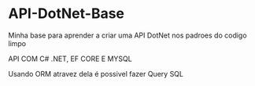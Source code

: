 # API-DotNet-Base

Minha base para aprender a criar uma API DotNet nos padroes do codigo limpo

API COM C# .NET, EF CORE E MYSQL

Usando ORM atravez dela é possivel fazer Query SQL
